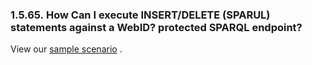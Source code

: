 <div id="exectinsdelsparqilwebid" class="section">

<div class="titlepage">

<div>

<div>

### 1.5.65. How Can I execute INSERT/DELETE (SPARUL) statements against a WebID? protected SPARQL endpoint?

</div>

</div>

</div>

View our <a href="rdfsparul.html#rdfsparulexamples22" class="link"
title="Example for executing INSERT/DELETE (SPARUL) statements against a WebID protected SPARQL endpoint">sample
scenario</a> .

</div>
